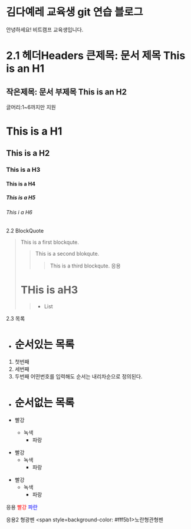 # 김다예레 교육생 git 연습 블로그

안녕하세요!
비트캠프 교육생입니다.

2.1 헤더Headers 
큰제목: 문서 제목
This is an H1
=============

작은제목: 문서 부제목
This is an H2
-------------
글머리:1~6까지만 지원
# This is a H1
## This is a H2
### This is a H3
#### This is a H4
##### This is a H5
###### This i a H6

2.2 BlockQuote
> This is a first blockqute.
>> This is a second blokqute.
>>> This is a third blockqute.
응용
> # THis is aH3 
>> * List

2.3 목록
* # 순서있는 목록
1. 첫번째
2. 세번째
3. 두번째 
어떤번호를 입력해도 순서는 내리차순으로 정의된다.
* # 순서없는 목록

* 빨강 
  * 녹색
    * 파랑 

+ 빨강
  + 녹색
    + 파랑

- 빨강 
  - 녹색
    - 파랑 

응용
<span style="color: red">빨강</span>
<span style="color: #0000FF">파란</span>

응용2 형광펜
<span style=background-color: #fff5b1>노란형관형펜</span>